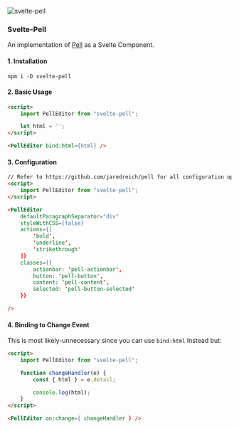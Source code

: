![svelte-pell](https://i.imgur.com/aS1a1Sw.png)

### Svelte-Pell
An implementation of [Pell](https://github.com/jaredreich/pell) as a Svelte Component.

#### 1. Installation
```
npm i -D svelte-pell
```

#### 2. Basic Usage
```html
<script>
    import PellEditor from "svelte-pell";

    let html = '';
</script>

<PellEditor bind:html={html} />
```
#### 3. Configuration
```html
// Refer to https://github.com/jaredreich/pell for all configuration options.
<script>
    import PellEditor from "svelte-pell";
</script>

<PellEditor 
    defaultParagraphSeparator="div"
    styleWithCSS={false}
    actions={[
        'bold',
        'underline',
        'strikethrough'
    ]}
    classes={{
        actionbar: 'pell-actionbar',
        button: 'pell-button',
        content: 'pell-content',
        selected: 'pell-button-selected'
    }}

/>
```
#### 4. Binding to Change Event
This is most likely-unnecessary since you can use `bind:html` Instead but:
```html
<script>
    import PellEditor from "svelte-pell";

    function changeHandler(e) {
        const { html } = e.detail;

        console.log(html);
    }
</script>

<PellEditor on:change={ changeHandler } />
```

